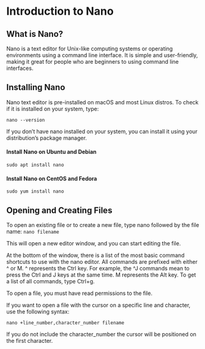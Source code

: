 # Introduction to Nano

## **What is Nano?**
Nano is a text editor for Unix-like computing systems or operating environments using a command line interface. It is simple and user-friendly, making it great for people who are beginners to using command line interfaces.

## **Installing Nano**
Nano text editor is pre-installed on macOS and most Linux distros. To check if it is installed on your system, type:

```nano --version```

If you don’t have nano installed on your system, you can install it using your distribution’s package manager.

#### Install Nano on Ubuntu and Debian
```sudo apt install nano```

#### Install Nano on CentOS and Fedora
```sudo yum install nano```

## Opening and Creating Files
To open an existing file or to create a new file, type nano followed by the file name:
```nano filename```

This will open a new editor window, and you can start editing the file.

At the bottom of the window, there is a list of the most basic command shortcuts to use with the nano editor. All commands are prefixed with either ^ or M. ^ represents the Ctrl key. For example, the ^J commands mean to press the Ctrl and J keys at the same time. M represents the Alt key. To get a list of all commands, type Ctrl+g.

To open a file, you must have read permissions to the file.

If you want to open a file with the cursor on a specific line and character, use the following syntax:

```nano +line_number,character_number filename```

If you do not include the character_number the cursor will be positioned on the first character.
